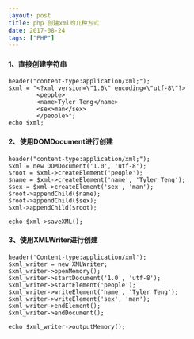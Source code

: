 ```yaml
---
layout: post
title: php 创建xml的几种方式
date: 2017-08-24
tags: ["PHP"]
---
```


#### 1、直接创建字符串

    header("content-type:application/xml;");
    $xml = "<?xml version=\"1.0\" encoding=\"utf-8\"?>
            <people>
            <name>Tyler Teng</name>
            <sex>man</sex>
            </people>";
    echo $xml;

<!--more-->

#### 2、使用DOMDocument进行创建

    header("content-type:application/xml;");
    $xml = new DOMDocument('1.0', 'utf-8');
    $root = $xml->createElement('people');
    $name = $xml->createElement('name', 'Tyler Teng');
    $sex = $xml->createElement('sex', 'man');
    $root->appendChild($name);
    $root->appendChild($sex);
    $xml->appendChild($root);

    echo $xml->saveXML();

#### 3、使用XMLWriter进行创建

    header('Content-type:application/xml');
    $xml_writer = new XMLWriter;
    $xml_writer->openMemory();
    $xml_writer->startDocument('1.0', 'utf-8');
    $xml_writer->startElement('people');
    $xml_writer->writeElement('name', 'Tyler Teng');
    $xml_writer->writeElement('sex', 'man');
    $xml_writer->endElement();
    $xml_writer->endDocument();

    echo $xml_writer->outputMemory();